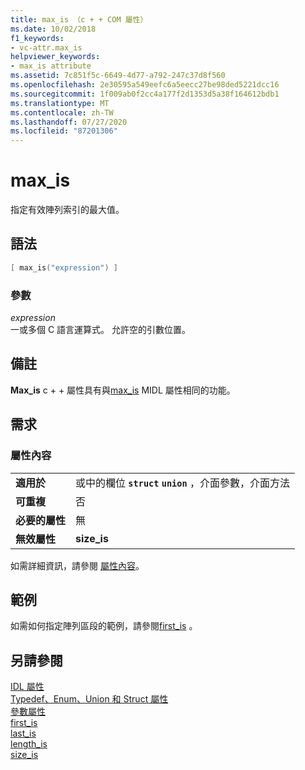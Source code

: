 ```yaml
---
title: max_is （c + + COM 屬性）
ms.date: 10/02/2018
f1_keywords:
- vc-attr.max_is
helpviewer_keywords:
- max_is attribute
ms.assetid: 7c851f5c-6649-4d77-a792-247c37d8f560
ms.openlocfilehash: 2e30595a549eefc6a5eecc27be98ded5221dcc16
ms.sourcegitcommit: 1f009ab0f2cc4a177f2d1353d5a38f164612bdb1
ms.translationtype: MT
ms.contentlocale: zh-TW
ms.lasthandoff: 07/27/2020
ms.locfileid: "87201306"
---
```

# <a name="max_is"></a>max_is

指定有效陣列索引的最大值。

## <a name="syntax"></a>語法

```cpp
[ max_is("expression") ]
```

### <a name="parameters"></a>參數

*expression*<br/>
一或多個 C 語言運算式。 允許空的引數位置。

## <a name="remarks"></a>備註

**Max_is** c + + 屬性具有與[max_is](/windows/win32/Midl/max-is) MIDL 屬性相同的功能。

## <a name="requirements"></a>需求

### <a name="attribute-context"></a>屬性內容

|||
|-|-|
|**適用於**|或中的欄位 **`struct`** **`union`** ，介面參數，介面方法|
|**可重複**|否|
|**必要的屬性**|無|
|**無效屬性**|**size_is**|

如需詳細資訊，請參閱 [屬性內容](cpp-attributes-com-net.md#contexts)。

## <a name="example"></a>範例

如需如何指定陣列區段的範例，請參閱[first_is](first-is.md) 。

## <a name="see-also"></a>另請參閱

[IDL 屬性](idl-attributes.md)<br/>
[Typedef、Enum、Union 和 Struct 屬性](typedef-enum-union-and-struct-attributes.md)<br/>
[參數屬性](parameter-attributes.md)<br/>
[first_is](first-is.md)<br/>
[last_is](last-is.md)<br/>
[length_is](length-is.md)<br/>
[size_is](size-is.md)
